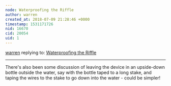 ```yaml
---
node: Waterproofing the Riffle
author: warren
created_at: 2018-07-09 21:28:46 +0000
timestamp: 1531171726
nid: 16670
cid: 20054
uid: 1
---
```




[warren](../profile/warren) replying to: [Waterproofing the Riffle](../notes/pdhixenbaugh/07-09-2018/waterproofing-the-riffle)

----
There's also been some discussion of leaving the device in an upside-down bottle outside the water, say with the bottle taped to a long stake, and taping the wires to the stake to go down into the water - could be simpler!